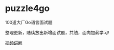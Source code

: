 # puzzle4go

100道大厂Go语言面试题

整理更新，陆续放出新增面试题，共勉，面向加薪学习!

 [视频讲解](https://www.bilibili.com/video/BV1bv411v7fQ/)